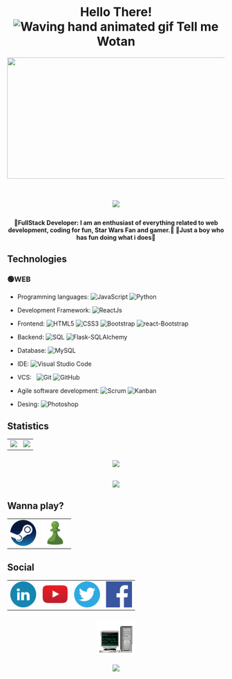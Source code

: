 <!--<img align='left' src='gif/computer1.gif' width='10%'/> 
-->
<h1 align=center>
  Hello There!
  <img src="https://raw.githubusercontent.com/nixin72/nixin72/master/wave.gif"
         alt="Waving hand animated gif"
         height="45"
         width="45" />
  Tell me Wotan</h1>

<!--
Mensaje typing
https://github.com/DenverCoder1/readme-typing-svg
![Typing SVG](https://readme-typing-svg.herokuapp.com?color=00FF00&multiline=true&height=120&lines=wotanCode%3A+Wake+up...;The+Matrix+has+you...;Follow+the+white+rabbit...;knock+knock+!!!)

<img src="https://readme-typing-svg.herokuapp.com?color=00FF00&multiline=true&height=120&lines=wotanCode%3A+Wake+up...;The+Matrix+has+you...;Follow+the+white+rabbit...;knock+knock+!!!"/>
-->

<h6 align=center>
  <img align=center src='gif/wotanCodebanner.gif' width=750 height=280/>
</h6>

<h1 align=center>
  <img aling="center" src="https://readme-typing-svg.herokuapp.com?width=328&lines=Welcome+to+my+profile+(%3E%E2%80%BF%E2%97%A0)%E2%9C%8C"/>
</h1>

<h4 align=center>
  🔵FullStack Developer: I am an enthusiast of everything related to web development, coding for fun, Star Wars Fan and gamer.🔵
  🔴Just a boy who has fun doing what i does🔴
</h4>


<h2>Technologies</h2>

<h3>🟢WEB</h3>

- Programming languages:
  ![JavaScript](https://img.shields.io/badge/-JavaScript-0A1A2F?style=flat&logo=javascript)
  ![Python](https://img.shields.io/badge/-Python-0A1A2F?style=flat&logo=python)
  
- Development Framework:
  ![ReactJs](https://img.shields.io/badge/-ReactJs-0A1A2F?style=flat&logo=react)

- Frontend:
  ![HTML5](https://img.shields.io/badge/-HTML5-0A1A2F?style=flat&logo=html5)
  ![CSS3](https://img.shields.io/badge/-CSS3-0A1A2F?style=flat&logo=CSS3)
  ![Bootstrap](https://img.shields.io/badge/-Bootstrap-0A1A2F?style=flat&logo=Bootstrap)
  ![react-Bootstrap](https://img.shields.io/badge/-ReactBootstrap-0A1A2F?style=flat&logo=ReactBootstrap)
  
- Backend:
  ![SQL](https://img.shields.io/badge/-SQL-0A1A2F?style=flat&logo=sql&logoColor=00d8fd)
  ![Flask-SQLAlchemy](https://img.shields.io/badge/-FlaskSQLAlchemy-0A1A2F?style=flat&logo=Flask&logoColor=00d8fd)


  
- Database:
  ![MySQL](https://img.shields.io/badge/-MySQL-0A1A2F?style=flat&logo=mysql&logoColor=00d8fd)
  
- IDE:
  ![Visual Studio Code](https://img.shields.io/badge/-Visual%20Studio%20Code-0A1A2F?style=flat&logo=visual-studio-code&logoColor=007ACC)

- VCS: &nbsp;
  ![Git](https://img.shields.io/badge/-Git-0A1A2F?style=flat&logo=git)
  ![GitHub](https://img.shields.io/badge/-GitHub-0A1A2F?style=flat&logo=github)

- Agile software development:
  ![Scrum](https://img.shields.io/badge/-Scrum-0A1A2F?style=flat&logo=Scrum)
  ![Kanban](https://img.shields.io/badge/-Kanban-0A1A2F?style=flat&logo=Kanban)
  
- Desing:
  ![Photoshop](https://img.shields.io/badge/-Photoshop-0A1A2F?style=flat&logo=adobephotoshop)

<h2>Statistics</h2>
<!--
Repositorio para la Card de los lenguajes utilizados
https://github.com/anuraghazra/github-readme-stats
![wotanCode GitHub stats](https://github-readme-stats.vercel.app/api?username=wotanCode&hide_border=true&show_icons=true&theme=dark)
[![Top Langs](https://github-readme-stats.vercel.app/api/top-langs/?username=wotanCode&hide_border=true&layout=compact&theme=dark)]
-->

 <table align='center'>
  <tr>
    <!--<td><a href="https://www.linkedin.com/in/pedro-yanez-a1a9b773/"><img src="svg/discord-icon.svg" alt="Discord"></a></th>-->
    <td><img src="https://github-readme-stats.vercel.app/api/top-langs/?username=wotanCode&langs_count=10&hide_border=true&layout=compact&theme=react"/></td>
    <td><img src="https://github-readme-stats.vercel.app/api?username=wotanCode&hide_border=true&show_icons=true&theme=react"/></td>
  </tr>
 </table>
 
<!--
Repositorio para grafico de actividad
https://github.com/Ashutosh00710/github-readme-activity-graph
![wotanCode github activity graph](https://activity-graph.herokuapp.com/graph?username=wotanCode&area=true&hide_border=true&line=3AFC30&theme=react-dark)
-->
<h3 align='center'>
<img src="https://activity-graph.herokuapp.com/graph?username=wotanCode&area=true&hide_border=true&line=3AFC30&theme=react-dark"/>
</h3>

<!--
Repositorio para esta Card
https://github.com/denvercoder1/github-readme-streak-stats
![GitHub Streak](http://github-readme-streak-stats.herokuapp.com?user=wotanCode&theme=dark&hide_border=true&ring=59BFFF&fire=FFFFFF&stroke=59BFFF&currStreakLabel=FFFFFF&sideNums=59BFFF&sideLabels=59BFFF&currStreakNum=FFFFFF&dates=00DD2BEE)
-->

<h3 align='center'>
  <img align='center' src="http://github-readme-streak-stats.herokuapp.com?user=wotanCode&theme=dark&hide_border=true&ring=59BFFF&fire=FFFFFF&stroke=59BFFF&currStreakLabel=FFFFFF&sideNums=59BFFF&sideLabels=59BFFF&currStreakNum=FFFFFF&dates=00DD2BEE"/>
</h3>


## Wanna play?
<table align='center'>
  <tr>
    <!--<td><a href="https://www.linkedin.com/in/pedro-yanez-a1a9b773/"><img src="svg/discord-icon.svg" alt="Discord"></a></th>-->
    <td align='center'><a href="https://steamcommunity.com/id/idzenc"><img src="img/wannaplay/steam-icon.png" alt="Steam" width=60></a></td>
    <td align='center'><a href="https://www.chess.com/member/caballerodeplata"><img src="img/wannaplay/chess-icon.png" alt="Chess" width=60></a></td>
  </tr>
</table>

## Social
<table align='center'>
  <tr>
    <td align='center'><a href="https://www.linkedin.com/in/pedro-yanez/"><img src="img/social/linkedin-icon.png" alt="linkedin" width=60></a></td>
    <td align='center'><a href="https://www.youtube.com/channel/UCwISu2hFg7EpOIZ8aV7iS6g"><img src="img/social/youtube-iconv2.png" alt="youtube" width=60></a></td>
    <td align='center'><a href="https://twitter.com/wotanCode"><img src="img/social/twitter-icon.png" alt="twitter" width=60></a></td>
    <td align='center'><a href="https://www.facebook.com/pedro.hackdeluz/"><img src="img/social/facebook-iconv2.png" alt="facebook" width=60></a></td>
  </tr>
 </table>
 
<!--
Repositorio original de la funcion de visitas
https://komarev.com/ghpvc/
![GitHub Views](https://komarev.com/ghpvc/?username=wotanCode&color=2685BF)
-->
<h3 align='center'>
 <p>
  <img src='gif/computer2.gif'/>
 </p>
  <img src="https://komarev.com/ghpvc/?username=wotanCode&color=0111C2">
</h3>
